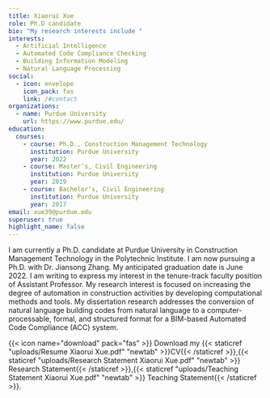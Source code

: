 ```yaml
---
title: Xiaorui Xue
role: Ph.D candidate
bio: "My research interests include "
interests:
  - Artificial Intelligence
  - Automated Code Compliance Checking
  - Building Information Modeling
  - Natural Language Processing
social:
  - icon: envelope
    icon_pack: fas
    link: /#contact
organizations:
  - name: Purdue University
    url: https://www.purdue.edu/
education:
  courses:
    - course: Ph.D., Construction Management Technology
      institution: Purdue University
      year: 2022
    - course: Master’s, Civil Engineering
      institution: Purdue University
      year: 2019
    - course: Bachelor’s, Civil Engineering
      institution: Purdue University
      year: 2017
email: xue39@purdue.edu
superuser: true
highlight_name: false
---
```

I am currently a Ph.D. candidate at Purdue University in Construction Management Technology in the Polytechnic Institute. I am now pursuing a Ph.D. with Dr. Jiansong Zhang. My anticipated graduation date is June 2022. I am writing to express my interest in the tenure-track faculty position of Assistant Professor. My research interest is focused on increasing the degree of automation in construction activities by developing computational methods and tools. My dissertation research addresses the conversion of natural language building codes from natural language to a computer-processable, formal, and structured format for a BIM-based Automated Code Compliance (ACC) system.

{{< icon name="download" pack="fas" >}} Download my {{< staticref "uploads/Resume Xiaorui Xue.pdf" "newtab" >}}CV{{< /staticref >}},{{< staticref "uploads/Research Statement Xiaorui Xue.pdf" "newtab" >}} Research Statement{{< /staticref >}},{{< staticref "uploads/Teaching Statement Xiaorui Xue.pdf" "newtab" >}} Teaching Statement{{< /staticref >}}.